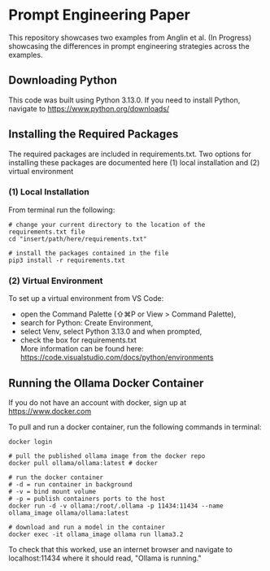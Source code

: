 # Prompt Engineering Paper
This repository showcases two examples from Anglin et al. (In Progress) showcasing the differences in prompt engineering strategies across the examples.

## Downloading Python
This code was built using Python 3.13.0.
If you need to install Python, navigate to https://www.python.org/downloads/

## Installing the Required Packages
The required packages are included in requirements.txt. Two options for installing these packages are documented here (1) local installation and (2) virtual environment
### (1) Local Installation
From terminal run the following:
```
# change your current directory to the location of the requirements.txt file
cd "insert/path/here/requirements.txt"

# install the packages contained in the file
pip3 install -r requirements.txt
```
### (2) Virtual Environment
To set up a virtual environment from VS Code:
- open the Command Palette (⇧⌘P or View > Command Palette),
- search for Python: Create Environment,
- select Venv, select Python 3.13.0 and when prompted, 
- check the box for requirements.txt
<br />More information can be found here: https://code.visualstudio.com/docs/python/environments


## Running the Ollama Docker Container
If you do not have an account with docker, sign up at https://www.docker.com

To pull and run a docker container, run the following commands in terminal:
```
docker login

# pull the published ollama image from the docker repo
docker pull ollama/ollama:latest # docker

# run the docker container
# -d = run container in background
# -v = bind mount volume
# -p = publish containers ports to the host
docker run -d -v ollama:/root/.ollama -p 11434:11434 --name ollama_image ollama/ollama:latest

# download and run a model in the container
docker exec -it ollama_image ollama run llama3.2
```

To check that this worked, use an internet browser and navigate to localhost:11434 where it should read, "Ollama is running."